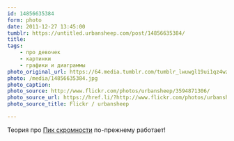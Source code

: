 ```yaml
---
id: 14856635384
form: photo
date: 2011-12-27 13:45:00
tumblr: https://untitled.urbansheep.com/post/14856635384/
title:
tags:
    - про девочек
    - картинки
    - графики и диаграммы
photo_original_url: https://64.media.tumblr.com/tumblr_lwuwgl19ui1qz4wzio1_500.jpg
photo: /media/14856635384.jpg
photo_caption: 
photo_source: http://www.flickr.com/photos/urbansheep/3594871306/
photo_source_url: https://href.li/?http://www.flickr.com/photos/urbansheep/3594871306/
photo_source_title: Flickr / urbansheep

---
```


<p>Теория про <a href="http://friendfeed.com/urbansheep/45245f4d/p1010970-on-flickr-photo-sharing">Пик скромности</a> по-прежнему работает!</p>
